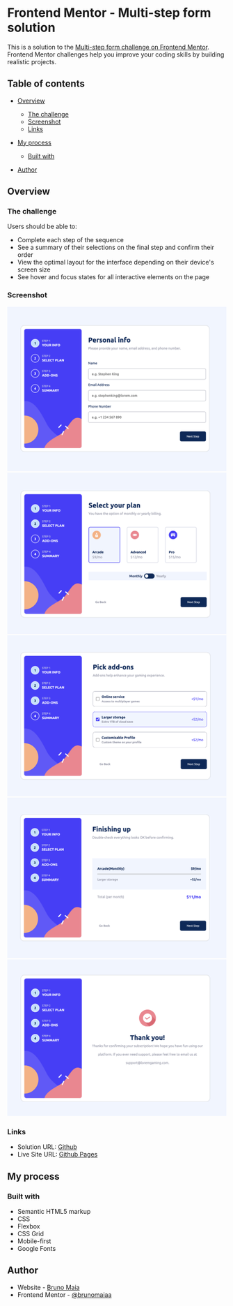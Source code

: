 # Frontend Mentor - Multi-step form solution

This is a solution to the [Multi-step form challenge on Frontend Mentor](https://www.frontendmentor.io/challenges/multistep-form-YVAnSdqQBJ). Frontend Mentor challenges help you improve your coding skills by building realistic projects. 

## Table of contents

- [Overview](#overview)
  - [The challenge](#the-challenge)
  - [Screenshot](#screenshot)
  - [Links](#links)
- [My process](#my-process)
  - [Built with](#built-with)

- [Author](#author)




## Overview

### The challenge

Users should be able to:

- Complete each step of the sequence
- See a summary of their selections on the final step and confirm their order
- View the optimal layout for the interface depending on their device's screen size
- See hover and focus states for all interactive elements on the page

### Screenshot


![](./assets/screenshot/Screenshot%202023-02-07%20at%2021.43.41.png)
![](./assets/screenshot/Screenshot%202023-02-07%20at%2021.44.01.png)
![](./assets/screenshot/Screenshot%202023-02-07%20at%2021.44.25.png)
![](./assets/screenshot/Screenshot%202023-02-07%20at%2021.44.43.png)
![](./assets/screenshot/Screenshot%202023-02-07%20at%2021.44.57.png)







### Links

- Solution URL: [Github](https://github.com/brunomaiaa/Multi-step-form-)
- Live Site URL: [Github Pages](https://brunomaiaa.github.io/Multi-step-form/)

## My process

### Built with

- Semantic HTML5 markup
- CSS 
- Flexbox
- CSS Grid
- Mobile-first 
- Google Fonts

## Author

- Website - [Bruno Maia](https://www.linkedin.com/in/bruno-oliveira-maia/)
- Frontend Mentor - [
@brunomaiaa](https://www.frontendmentor.io/profile/brunomaiaa)
